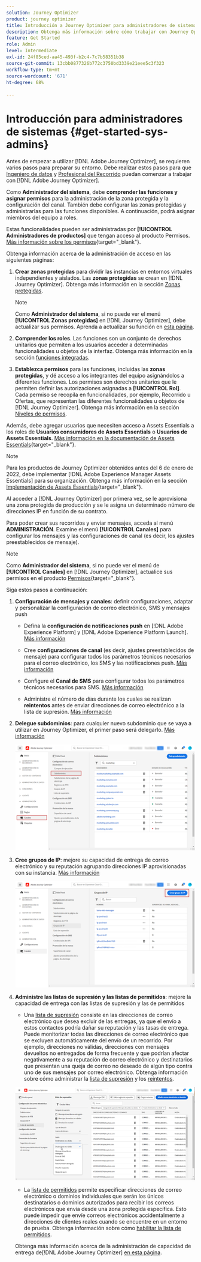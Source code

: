```yaml
---
solution: Journey Optimizer
product: journey optimizer
title: Introducción a Journey Optimizer para administradores de sistemas
description: Obtenga más información sobre cómo trabajar con Journey Optimizer como administrador de sistemas
feature: Get Started
role: Admin
level: Intermediate
exl-id: 24f85ced-aa45-493f-b2c4-7c7b58351b38
source-git-commit: 13cbb0877326b772c3750bd3339e21eee5c3f323
workflow-type: tm+mt
source-wordcount: '671'
ht-degree: 68%

---
```


# Introducción para administradores de sistemas {#get-started-sys-admins}

Antes de empezar a utilizar [!DNL Adobe Journey Optimizer], se requieren varios pasos para preparar su entorno.  Debe realizar estos pasos para que [Ingeniero de datos](data-engineer.md) y [Profesional del Recorrido](marketer.md) puedan comenzar a trabajar con [!DNL Adobe Journey Optimizer].

Como **Administrador del sistema**, debe **comprender las funciones y asignar permisos** para la administración de la zona protegida y la configuración del canal. También debe configurar las zonas protegidas y administrarlas para las funciones disponibles. A continuación, podrá asignar miembros del equipo a roles.

Estas funcionalidades pueden ser administradas por **[!UICONTROL Administradores de productos]** que tengan acceso al producto Permisos. [Más información sobre los permisos](../../administration/permissions.md){target="_blank"}.

Obtenga información acerca de la administración de acceso en las siguientes páginas:

1. **Crear zonas protegidas** para dividir las instancias en entornos virtuales independientes y aislados. Las **zonas protegidas** se crean en [!DNL Journey Optimizer]. Obtenga más información en la sección [Zonas protegidas](../../administration/sandboxes.md).

   >[!NOTE]
   >Como **Administrador del sistema**, si no puede ver el menú **[!UICONTROL Zonas protegidas]** en [!DNL Journey Optimizer], debe actualizar sus permisos. Aprenda a actualizar su función en [esta página](../../administration/permissions.md#edit-product-profile).

1. **Comprender los roles**. Las funciones son un conjunto de derechos unitarios que permiten a los usuarios acceder a determinadas funcionalidades u objetos de la interfaz. Obtenga más información en la sección [funciones integradas](../../administration/ootb-product-profiles.md).

1. **Establezca permisos** para las funciones, incluidas las **zonas protegidas**, y dé acceso a los integrantes del equipo asignándolos a diferentes funciones. Los permisos son derechos unitarios que le permiten definir las autorizaciones asignadas a **[!UICONTROL Rol]**. Cada permiso se recopila en funcionalidades, por ejemplo, Recorrido u Ofertas, que representan las diferentes funcionalidades u objetos de [!DNL Journey Optimizer]. Obtenga más información en la sección [Niveles de permisos](../../administration/high-low-permissions.md).

Además, debe agregar usuarios que necesiten acceso a Assets Essentials a los roles de **Usuarios consumidores de Assets Essentials** o **Usuarios de Assets Essentials**. [Más información en la documentación de Assets Essentials](https://experienceleague.adobe.com/docs/experience-manager-assets-essentials/help/deploy-administer.html?lang=es){target="_blank"}.

>[!NOTE]
>Para los productos de Journey Optimizer obtenidos antes del 6 de enero de 2022, debe implementar [!DNL Adobe Experience Manager Assets Essentials] para su organización. Obtenga más información en la sección [Implementación de Assets Essentials](https://experienceleague.adobe.com/docs/experience-manager-assets-essentials/help/deploy-administer.html?lang=es){target="_blank"}.

Al acceder a [!DNL Journey Optimizer] por primera vez, se le aprovisiona una zona protegida de producción y se le asigna un determinado número de direcciones IP en función de su contrato.

Para poder crear sus recorridos y enviar mensajes, acceda al menú **ADMINISTRACIÓN**. Examine el menú **[!UICONTROL Canales]** para configurar los mensajes y las configuraciones de canal (es decir, los ajustes preestablecidos de mensaje).

>[!NOTE]
>Como **Administrador del sistema**, si no puede ver el menú de **[!UICONTROL Canales]** en [!DNL Journey Optimizer], actualice sus permisos en el producto [Permisos](../../administration/permissions.md){target="_blank"}.
>

Siga estos pasos a continuación:

1. **Configuración de mensajes y canales**: definir configuraciones, adaptar y personalizar la configuración de correo electrónico, SMS y mensajes push

   * Defina la **configuración de notificaciones push** en [!DNL Adobe Experience Platform] y [!DNL Adobe Experience Platform Launch]. [Más información](../../push/push-gs.md)

   * Cree **configuraciones de canal** (es decir, ajustes preestablecidos de mensaje) para configurar todos los parámetros técnicos necesarios para el correo electrónico, los SMS y las notificaciones push. [Más información](../../configuration/channel-surfaces.md)

   * Configure el **Canal de SMS** para configurar todos los parámetros técnicos necesarios para SMS. [Más información](../../sms/sms-configuration.md)

   * Administre el número de días durante los cuales se realizan **reintentos** antes de enviar direcciones de correo electrónico a la lista de supresión. [Más información](../../configuration/manage-suppression-list.md)

1. **Delegue subdominios**: para cualquier nuevo subdominio que se vaya a utilizar en Journey Optimizer, el primer paso será delegarlo. [Más información](../../configuration/about-subdomain-delegation.md)

   ![](../assets/subdomain.png)

1. **Cree grupos de IP**: mejore su capacidad de entrega de correo electrónico y su reputación agrupando direcciones IP aprovisionadas con su instancia. [Más información](../../configuration/ip-pools.md)

   ![](../assets/ip-pool.png)

1. **Administre las listas de supresión y las listas de permitidos**: mejore la capacidad de entrega con las listas de supresión y las de permitidos

   * Una [lista de supresión](../../reports/suppression-list.md) consiste en las direcciones de correo electrónico que desea excluir de las entregas, ya que el envío a estos contactos podría dañar su reputación y las tasas de entrega. Puede monitorizar todas las direcciones de correo electrónico que se excluyen automáticamente del envío de un recorrido. Por ejemplo, direcciones no válidas, direcciones con mensajes devueltos no entregados de forma frecuente y que podrían afectar negativamente a su reputación de correo electrónico y destinatarios que presentan una queja de correo no deseado de algún tipo contra uno de sus mensajes por correo electrónico. Obtenga información sobre cómo administrar la [lista de supresión](../../configuration/manage-suppression-list.md) y los [reintentos](../../configuration/retries.md).

   ![](../assets/suppression-list-filtering-example.png)

   * La [lista de permitidos](../../configuration/allow-list.md) permite especificar direcciones de correo electrónico o dominios individuales que serán los únicos destinatarios o dominios autorizados para recibir los correos electrónicos que envía desde una zona protegida específica. Esto puede impedir que envíe correos electrónicos accidentalmente a direcciones de clientes reales cuando se encuentre en un entorno de prueba. Obtenga información sobre cómo [habilitar la lista de permitidos](../../configuration/allow-list.md).

   Obtenga más información acerca de la administración de capacidad de entrega de[!DNL Adobe Journey Optimizer] [en esta página](../../reports/deliverability.md).
